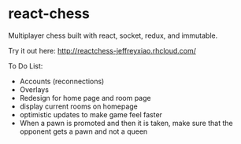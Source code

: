 # react-chess
Multiplayer chess built with react, socket, redux, and immutable.

Try it out here: http://reactchess-jeffreyxiao.rhcloud.com/

To Do List:
 - Accounts (reconnections)
 - Overlays
 - Redesign for home page and room page
 - display current rooms on homepage
 - optimistic updates to make game feel faster
 - When a pawn is promoted and then it is taken, make sure that the opponent gets a pawn and not a queen